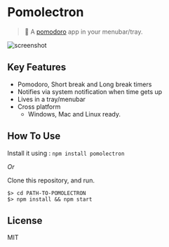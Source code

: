 Pomolectron
==============

> :tomato: A [pomodoro](https://en.wikipedia.org/wiki/Pomodoro_Technique) app in your menubar/tray.

![screenshot](https://raw.githubusercontent.com/amitmerchant1990/pomolectron/master/res/pomodoro.PNG)

## Key Features

* Pomodoro, Short break and Long break timers
* Notifies via system notification when time gets up
* Lives in a tray/menubar
* Cross platform
  - Windows, Mac and Linux ready.

## How To Use

Install it using : `npm install pomolectron`

*Or*

Clone this repository, and run.

```
$> cd PATH-TO-POMOLECTRON
$> npm install && npm start
```

## License

MIT
